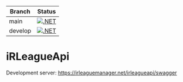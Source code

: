 |Branch|Status|
|------|------|
|main|[![.NET](https://github.com/SSchulze1989/iRLeagueApiCore/actions/workflows/dotnet_main_push.yml/badge.svg?branch=main&event=push)](https://github.com/SSchulze1989/iRLeagueApiCore/actions/workflows/dotnet_main_push.yml)|
|develop|[![.NET](https://github.com/SSchulze1989/iRLeagueApiCore/actions/workflows/dotnet_develop.yml/badge.svg?branch=develop&event=push)](https://github.com/SSchulze1989/iRLeagueApiCore/actions/workflows/dotnet_develop.yml)|

# iRLeagueApi
Development server:
https://irleaguemanager.net/irleagueapi/swagger
